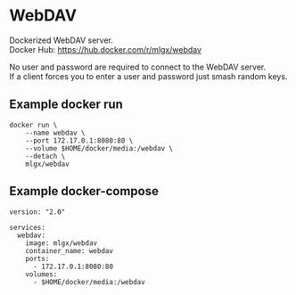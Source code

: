 # WebDAV

Dockerized WebDAV server.  
Docker Hub: https://hub.docker.com/r/mlgx/webdav

No user and password are required to connect to the WebDAV server.  
If a client forces you to enter a user and password just smash random keys.

## Example docker run

```
docker run \
    --name webdav \
    --port 172.17.0.1:8080:80 \
    --volume $HOME/docker/media:/webdav \
    --detach \
    mlgx/webdav
```

## Example docker-compose

```
version: "2.0"

services:
  webdav:
    image: mlgx/webdav
    container_name: webdav
    ports:
      - 172.17.0.1:8080:80
    volumes:
      - $HOME/docker/media:/webdav
```
